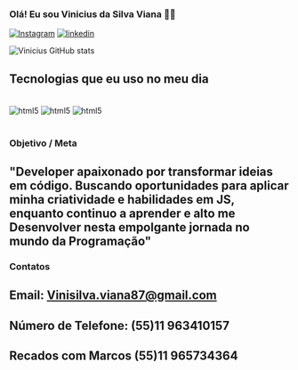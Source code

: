 ### Olá! Eu sou Vinicius da Silva Viana 👋🏼


[![Instagram](https://img.shields.io/badge/Instagram-E4405F?style=for-the-badge&logo=instagram&logoColor=white)](https://www.instagram.com/vinisilvaviana)
[![linkedin](https://img.shields.io/badge/LinkedIn-0077B5?style=for-the-badge&logo=linkedin&logoColor=white)](https://www.linkedin.com/in/vinicius-da-silva-viana-4786b0192)

![Vinicius GitHub stats](https://github-readme-stats.vercel.app/api?username=ViniciusdasilvaViana&show_icons=true&theme=dracula)

## Tecnologias que eu uso no meu dia

<div style="display: inline_block"><br/>
    <img align="center" alt="html5" src="https://img.shields.io/badge/JavaScript-F7DF1E?style=for-the-badge&logo=javascript&logoColor=black"/>
    <img align="center" alt="html5" src="https://img.shields.io/badge/HTML5-E34F26?style=for-the-badge&logo=html5&logoColor=white"/>
    <img align="center" alt="html5" src="https://img.shields.io/badge/CSS3-1572B6?style=for-the-badge&logo=css3&logoColor=white"/>
  
</div><br/>

### Objetivo / Meta
## "Developer apaixonado por transformar ideias em código. Buscando oportunidades para aplicar minha criatividade e habilidades em JS, enquanto continuo a aprender e alto me Desenvolver nesta empolgante jornada no mundo da Programação"<br/>
### Contatos

## Email: Vinisilva.viana87@gmail.com
## Número de Telefone: (55)11 963410157 
## Recados com Marcos (55)11 965734364
